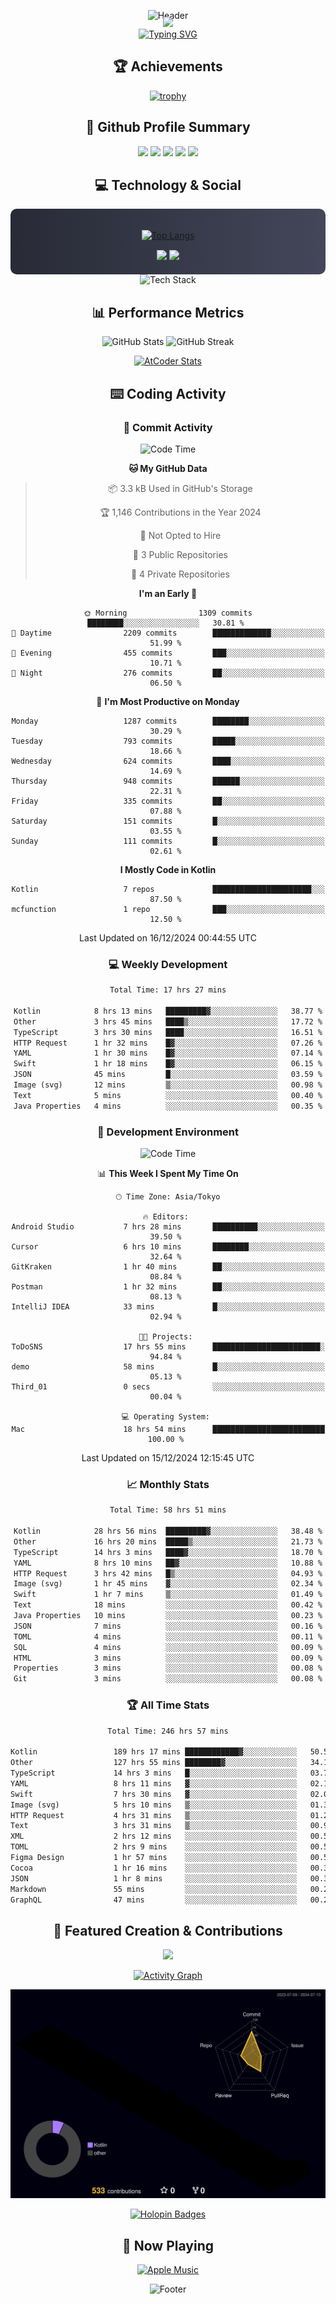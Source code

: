 <div align="center">
  
![Header](https://capsule-render.vercel.app/api?type=waving&color=gradient&customColorList=12&height=300&section=header&text=Welcome%20to%20Batapii's%20Universe&fontSize=50&animation=fadeIn&fontAlignY=40&desc=Android%20Developer%20|%20Kotlin%20LOVE%20)

<div style="margin-top: -20px;">
  <img src="https://readme-typing-svg.herokuapp.com/?lines=Crafting+Android+Experiences;Building+Tomorrow's+Apps+Today;Always+Learning,+Always+Growing&font=Fira%20Code&center=true&width=440&height=45&color=f75c7e&vCenter=true&size=22&pause=1000">
</div>

<a href="https://git.io/typing-svg">
  <img src="https://readme-typing-svg.demolab.com?font=Fira+Code&weight=600&size=28&duration=4000&pause=1000&center=true&vCenter=true&width=800&lines=Hey+there!+I'm+Batapii+%F0%9F%91%8B;Android+Developer+from+Japan+%F0%9F%87%AF%F0%9F%87%B5" alt="Typing SVG" />
</a>

## 🏆 Achievements

[![trophy](https://github-profile-trophy.vercel.app/?username=batapii&theme=onestar&no-frame=true&no-bg=true&column=8&rank=SECRET,SSS,SS,S,AAA,AA,A,B,C,?&margin-w=10&margin-h=10)](https://github.com/ryo-ma/github-profile-trophy)

## 🎯 Github Profile Summary

<div align="center">
  <img src="http://github-profile-summary-cards.vercel.app/api/cards/profile-details?username=batapii&theme=radical" />
  <img src="http://github-profile-summary-cards.vercel.app/api/cards/repos-per-language?username=batapii&theme=radical" />
  <img src="http://github-profile-summary-cards.vercel.app/api/cards/most-commit-language?username=batapii&theme=radical" />
  <img src="http://github-profile-summary-cards.vercel.app/api/cards/stats?username=batapii&theme=radical" />
  <img src="http://github-profile-summary-cards.vercel.app/api/cards/productive-time?username=batapii&theme=radical" />
</div>

## 💻 Technology & Social

<div align="center" style="background: linear-gradient(to right, #282A36, #44475A); padding: 20px; border-radius: 10px;">

[![Top Langs](https://github-readme-stats.vercel.app/api/top-langs/?username=batapii
)](https://github.com/anuraghazra/github-readme-stats)

<div style="margin-top: 15px">
<a href="https://github.com/batapii"><img src="https://img.shields.io/github/followers/batapii?style=for-the-badge&logo=github&label=Follow&color=ff6e96&labelColor=282A36"/></a>
<a href="https://twitter.com/batapii3939"><img src="https://img.shields.io/twitter/follow/batapii?style=for-the-badge&logo=twitter&color=1DA1F2&labelColor=282A36&label= Twitter"/></a>
</div>

</div>

<div align="center">
<img src="https://github-readme-tech-stack.vercel.app/api/cards?title=Tech+Stack&align=center&titleAlign=center&fontSize=20&lineHeight=10&lineCount=4&theme=github_dark&width=800&bg=%230D1117&badge=%23161B22&border=%2321262D&titleColor=%2358A6FF&line1=kotlin%2Ckotlin%2C0095D5%3Bandroid%2Candroid%2C00ff00%3Bjetpackcompose%2Cjetpack%2C4285F4%3B&line2=swift%2Cswift%2CFA7343%3Bfirebase%2Cfirebase%2CFFCA28%3Bgithub%2Cgithub%2C181717%3B&line3=typescript%2Ctypescript%2C3178C6%3Bgraphql%2Cgraphql%2CE10098%3Bsupabase%2Csupabase%2C3FCF8E%3B&line4=gradle%2Cgradle%2C02303A%3Bgitkraken%2Cgitkraken%2C179287%3Bpostman%2Cpostman%2CFF6C37%3B" alt="Tech Stack" />
</div>



## 📊 Performance Metrics

<div align="center">

![GitHub Stats](https://github-readme-stats.vercel.app/api?username=batapii&show_icons=true&theme=radical&hide_border=true&bg_color=0D1117)
![GitHub Streak](https://github-readme-streak-stats.herokuapp.com/?user=batapii&theme=radical&hide_border=true&background=0D1117)

[![AtCoder Stats](https://atcoder-readme-stats.vercel.app/stats/batapii3939?theme=dark&show_history=5&width=495)](https://github.com/iwbc-mzk/atcoder-readme-stats)

</div>

## ⌨️ Coding Activity

### 🌟 Commit Activity
<!--START_SECTION:commit-stats-->
![Code Time](http://img.shields.io/badge/Code%20Time-377%20hrs%2012%20mins-blue)

**🐱 My GitHub Data** 

> 📦 3.3 kB Used in GitHub's Storage 
 > 
> 🏆 1,146 Contributions in the Year 2024
 > 
> 🚫 Not Opted to Hire
 > 
> 📜 3 Public Repositories 
 > 
> 🔑 4 Private Repositories 
 > 
**I'm an Early 🐤** 

```text
🌞 Morning                1309 commits        ████████░░░░░░░░░░░░░░░░░   30.81 % 
🌆 Daytime                2209 commits        █████████████░░░░░░░░░░░░   51.99 % 
🌃 Evening                455 commits         ███░░░░░░░░░░░░░░░░░░░░░░   10.71 % 
🌙 Night                  276 commits         ██░░░░░░░░░░░░░░░░░░░░░░░   06.50 % 
```
📅 **I'm Most Productive on Monday** 

```text
Monday                   1287 commits        ████████░░░░░░░░░░░░░░░░░   30.29 % 
Tuesday                  793 commits         █████░░░░░░░░░░░░░░░░░░░░   18.66 % 
Wednesday                624 commits         ████░░░░░░░░░░░░░░░░░░░░░   14.69 % 
Thursday                 948 commits         ██████░░░░░░░░░░░░░░░░░░░   22.31 % 
Friday                   335 commits         ██░░░░░░░░░░░░░░░░░░░░░░░   07.88 % 
Saturday                 151 commits         █░░░░░░░░░░░░░░░░░░░░░░░░   03.55 % 
Sunday                   111 commits         █░░░░░░░░░░░░░░░░░░░░░░░░   02.61 % 
```


**I Mostly Code in Kotlin** 

```text
Kotlin                   7 repos             ██████████████████████░░░   87.50 % 
mcfunction               1 repo              ███░░░░░░░░░░░░░░░░░░░░░░   12.50 % 
```




 Last Updated on 16/12/2024 00:44:55 UTC
<!--END_SECTION:commit-stats-->

### 💻 Weekly Development
<!--START_SECTION:wakatime-->

```txt
Total Time: 17 hrs 27 mins

Kotlin            8 hrs 13 mins   █████████▓░░░░░░░░░░░░░░░   38.77 %
Other             3 hrs 45 mins   ████▒░░░░░░░░░░░░░░░░░░░░   17.72 %
TypeScript        3 hrs 30 mins   ████░░░░░░░░░░░░░░░░░░░░░   16.51 %
HTTP Request      1 hr 32 mins    █▓░░░░░░░░░░░░░░░░░░░░░░░   07.26 %
YAML              1 hr 30 mins    █▓░░░░░░░░░░░░░░░░░░░░░░░   07.14 %
Swift             1 hr 18 mins    █▓░░░░░░░░░░░░░░░░░░░░░░░   06.15 %
JSON              45 mins         █░░░░░░░░░░░░░░░░░░░░░░░░   03.59 %
Image (svg)       12 mins         ▒░░░░░░░░░░░░░░░░░░░░░░░░   00.98 %
Text              5 mins          ░░░░░░░░░░░░░░░░░░░░░░░░░   00.40 %
Java Properties   4 mins          ░░░░░░░░░░░░░░░░░░░░░░░░░   00.35 %
```

<!--END_SECTION:wakatime-->

### 🔨 Development Environment
<!--START_SECTION:dev-stats-->
![Code Time](http://img.shields.io/badge/Code%20Time-377%20hrs%2012%20mins-blue)

📊 **This Week I Spent My Time On** 

```text
🕑︎ Time Zone: Asia/Tokyo

🔥 Editors: 
Android Studio           7 hrs 28 mins       ██████████░░░░░░░░░░░░░░░   39.50 % 
Cursor                   6 hrs 10 mins       ████████░░░░░░░░░░░░░░░░░   32.64 % 
GitKraken                1 hr 40 mins        ██░░░░░░░░░░░░░░░░░░░░░░░   08.84 % 
Postman                  1 hr 32 mins        ██░░░░░░░░░░░░░░░░░░░░░░░   08.13 % 
IntelliJ IDEA            33 mins             █░░░░░░░░░░░░░░░░░░░░░░░░   02.94 % 

🐱‍💻 Projects: 
ToDoSNS                  17 hrs 55 mins      ████████████████████████░   94.84 % 
demo                     58 mins             █░░░░░░░░░░░░░░░░░░░░░░░░   05.13 % 
Third_01                 0 secs              ░░░░░░░░░░░░░░░░░░░░░░░░░   00.04 % 

💻 Operating System: 
Mac                      18 hrs 54 mins      █████████████████████████   100.00 % 
```


 Last Updated on 15/12/2024 12:15:45 UTC
<!--END_SECTION:dev-stats-->

### 📈 Monthly Stats
<!--START_SECTION:wakamonth-->

```txt
Total Time: 58 hrs 51 mins

Kotlin            28 hrs 56 mins  █████████▓░░░░░░░░░░░░░░░   38.48 %
Other             16 hrs 20 mins  █████▒░░░░░░░░░░░░░░░░░░░   21.73 %
TypeScript        14 hrs 3 mins   ████▓░░░░░░░░░░░░░░░░░░░░   18.70 %
YAML              8 hrs 10 mins   ██▓░░░░░░░░░░░░░░░░░░░░░░   10.88 %
HTTP Request      3 hrs 42 mins   █▒░░░░░░░░░░░░░░░░░░░░░░░   04.93 %
Image (svg)       1 hr 45 mins    ▓░░░░░░░░░░░░░░░░░░░░░░░░   02.34 %
Swift             1 hr 7 mins     ▒░░░░░░░░░░░░░░░░░░░░░░░░   01.49 %
Text              18 mins         ░░░░░░░░░░░░░░░░░░░░░░░░░   00.42 %
Java Properties   10 mins         ░░░░░░░░░░░░░░░░░░░░░░░░░   00.23 %
JSON              7 mins          ░░░░░░░░░░░░░░░░░░░░░░░░░   00.16 %
TOML              4 mins          ░░░░░░░░░░░░░░░░░░░░░░░░░   00.11 %
SQL               4 mins          ░░░░░░░░░░░░░░░░░░░░░░░░░   00.09 %
HTML              3 mins          ░░░░░░░░░░░░░░░░░░░░░░░░░   00.09 %
Properties        3 mins          ░░░░░░░░░░░░░░░░░░░░░░░░░   00.08 %
Git               3 mins          ░░░░░░░░░░░░░░░░░░░░░░░░░   00.08 %
```

<!--END_SECTION:wakamonth-->

### 🏆 All Time Stats
<!--START_SECTION:wakaalltime-->

```txt
Total Time: 246 hrs 57 mins

Kotlin                 189 hrs 17 mins ████████████▓░░░░░░░░░░░░   50.50 %
Other                  127 hrs 55 mins ████████▓░░░░░░░░░░░░░░░░   34.12 %
TypeScript             14 hrs 3 mins   █░░░░░░░░░░░░░░░░░░░░░░░░   03.75 %
YAML                   8 hrs 11 mins   ▓░░░░░░░░░░░░░░░░░░░░░░░░   02.18 %
Swift                  7 hrs 30 mins   ▓░░░░░░░░░░░░░░░░░░░░░░░░   02.00 %
Image (svg)            5 hrs 10 mins   ▒░░░░░░░░░░░░░░░░░░░░░░░░   01.38 %
HTTP Request           4 hrs 31 mins   ▒░░░░░░░░░░░░░░░░░░░░░░░░   01.21 %
Text                   3 hrs 31 mins   ▒░░░░░░░░░░░░░░░░░░░░░░░░   00.94 %
XML                    2 hrs 12 mins   ░░░░░░░░░░░░░░░░░░░░░░░░░   00.59 %
TOML                   2 hrs 9 mins    ░░░░░░░░░░░░░░░░░░░░░░░░░   00.58 %
Figma Design           1 hr 57 mins    ░░░░░░░░░░░░░░░░░░░░░░░░░   00.52 %
Cocoa                  1 hr 16 mins    ░░░░░░░░░░░░░░░░░░░░░░░░░   00.34 %
JSON                   1 hr 8 mins     ░░░░░░░░░░░░░░░░░░░░░░░░░   00.30 %
Markdown               55 mins         ░░░░░░░░░░░░░░░░░░░░░░░░░   00.25 %
GraphQL                47 mins         ░░░░░░░░░░░░░░░░░░░░░░░░░   00.21 %
```

<!--END_SECTION:wakaalltime-->


## 🌟 Featured Creation & Contributions

<div align="center">
  <a href="https://github.com/batapii/ToDoSNS">
    <img src="https://github-readme-stats.vercel.app/api/pin/?username=batapii&repo=ToDoSNS&theme=radical&hide_border=true&bg_color=0D1117" />
  </a>

[![Activity Graph](https://github-readme-activity-graph.vercel.app/graph?username=batapii&custom_title=Contribution%20Graph&hide_border=true&theme=radical&bg_color=0D1117)](https://github.com/ashutosh00710/github-readme-activity-graph)

![3D Contrib](./profile-3d-contrib/profile-night-rainbow.svg)

[![Holopin Badges](https://holopin.me/batapii)](https://holopin.io/@batapii)

</div>

## 🎵 Now Playing

<div align="center">
  
[![Apple Music](https://music-profile.rayriffy.com/theme/dark.svg?uid=001005.6598667d2ffd4a10a4f429edd0ba24c4.1156)](https://github.com/rayriffy/apple-music-github-profile)

</div>

![Footer](https://capsule-render.vercel.app/api?type=waving&color=gradient&customColorList=12&height=100&section=footer)

</div>
